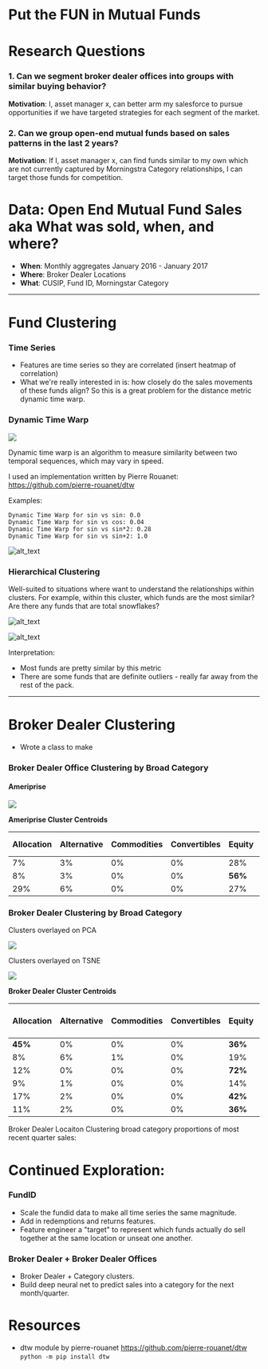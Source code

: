 # Put the FUN in Mutual Funds

# Research Questions
  
  ### 1. Can we segment broker dealer offices into groups with similar buying behavior?
  **Motivation**: I, asset manager x, can better arm my salesforce to pursue opportunities if we have targeted strategies for each segment of the market.
    
  ### 2. Can we group open-end mutual funds based on sales patterns in the last 2 years?
 **Motivation**: If I, asset manager x, can find funds similar to my own which are not currently captured by Morningstra Category relationships, I can target those funds for competition.


# Data: Open End Mutual Fund Sales aka What was sold, when, and where?
  - **When**: Monthly aggregates January 2016 - January 2017
  - **Where**: Broker Dealer Locations
  - **What**: CUSIP, Fund ID, Morningstar Category

----

# Fund Clustering

### Time Series
- Features are time series so they are correlated
(insert heatmap of correlation)
- What we're really interested in is: how closely do the sales movements of these funds align? So this is a great problem for the distance metric dynamic time warp.

### Dynamic Time Warp

![](https://github.com/frechfrechfrech/Mutual-Fund-Market-Clusters/blob/master/images/time_warp.jpg)

Dynamic time warp is an algorithm to measure similarity between two temporal sequences, which may vary in speed.

I used an implementation written by Pierre Rouanet: https://github.com/pierre-rouanet/dtw

Examples:

    Dynamic Time Warp for sin vs sin: 0.0
    Dynamic Time Warp for sin vs cos: 0.04
    Dynamic Time Warp for sin vs sin*2: 0.28
    Dynamic Time Warp for sin vs sin+2: 1.0

![alt_text](https://github.com/frechfrechfrech/Mutual-Fund-Market-Clusters/blob/master/images/dtw_illustrated.jpeg)


### Hierarchical Clustering

Well-suited to situations where want to understand the relationships within clusters. For example, within this cluster, which funds are the most similar? Are there any funds that are total snowflakes?

![alt_text](https://github.com/frechfrechfrech/Mutual-Fund-Market-Clusters/blob/master/images/dendrogram_allocation.png)

![alt_text](https://media.giphy.com/media/zcVOyJBHYZvX2/giphy.gif "ugh")

Interpretation:
  - Most funds are pretty similar by this metric
  - There are some funds that are definite outliers - really far away from the rest of the pack. 


---

# Broker Dealer Clustering

- Wrote a class to make 

### Broker Dealer Office Clustering by Broad Category

#### Ameriprise
![](https://github.com/frechfrechfrech/Mutual-Fund-Market-Clusters/blob/master/images/amp_pca_kmeans.png)

**Ameriprise Cluster Centroids**

Allocation | Alternative	| Commodities	| Convertibles |	Equity  | Fixed Income	| Tax Preferred 
--- | --- | --- | --- | --- | --- | --- 
7%	|3%	|0%	|0%	|28%	|**56%**	|6%
8%	|3%	|0%	|0%	|**56%**	|27%|	6%
29%	|6%	|0%	|0%	|27%	|25%	|12%


### Broker Dealer Clustering by Broad Category

Clusters overlayed on PCA


![](https://github.com/frechfrechfrech/Mutual-Fund-Market-Clusters/blob/master/images/bd_broad_inc_size_pca_kmeans.png)


Clusters overlayed on TSNE


![](https://github.com/frechfrechfrech/Mutual-Fund-Market-Clusters/blob/master/images/bd_broad_inc_size_tsne_kmeans.png)



**Broker Dealer Cluster Centroids**




| Allocation | Alternative | Commodities | Convertibles | Equity | Fixed Income | Tax Preferred | Office Size vs Largest | 
| --- | --- | --- | --- | --- | --- | --- |--- |
| **45%**        | 0%          | 0%          | 0%           | **36%**    | 13%          | 5%            | 0%    | 
| 8%         | 6%          | 1%          | 0%           | 19%    | 17%          | **48%**        | 0%                     | 
| 12%        | 0%          | 0%          | 0%           | **72%**    | 11%          | 4%            | 0%             | 
| 9%         | 1%          | 0%          | 0%           | 14%    | 72%          | 5%            | 0%                     | 
| 17%        | 2%          | 0%          | 0%        | **42%**   | **32%**      | 7%            | **1%**              | 
| 11%        | 2%          | 0%          | 0%           |**36%**   | 40%          | 10%           | **68%**              | 






Broker Dealer Locaiton Clustering broad category proportions of most recent quarter sales:


# Continued Exploration:

### FundID
- Scale the fundid data to make all time series the same magnitude.
- Add in redemptions and returns features.
- Feature engineer a "target" to represent which funds actually do sell together at the same location or unseat one another.

### Broker Dealer + Broker Dealer Offices
- Broker Dealer + Category clusters.
- Build deep neural net to predict sales into a category for the next month/quarter.


# Resources
- dtw module by pierre-rouanet https://github.com/pierre-rouanet/dtw
    ```python -m pip install dtw```
